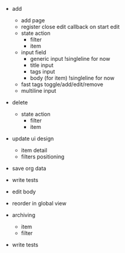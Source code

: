 - add
    - add page
    - register close edit callback on start edit
    - state action
        - filter
        - item
    - input field
        - generic input !singleline for now
        - title input
        - tags input
        - body (for item) !singleline for now
    - fast tags toggle/add/edit/remove
    - multiline input
- delete
    - state action
        - filter
        - item

- update ui design
    - item detail
    - filters positioning
- save org data
- write tests
- edit body
- reorder in global view
- archiving
    - item
    - filter
- write tests

